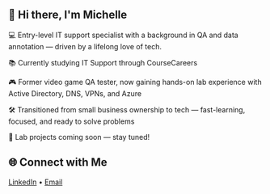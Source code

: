 ## 👋 Hi there, I'm Michelle

💻 Entry-level IT support specialist with a background in QA and data annotation — driven by a lifelong love of tech.

📚 Currently studying IT Support through CourseCareers

🎮 Former video game QA tester, now gaining hands-on lab experience with Active Directory, DNS, VPNs, and Azure

🛠️ Transitioned from small business ownership to tech — fast-learning, focused, and ready to solve problems

📂 Lab projects coming soon — stay tuned!

## 🌐 Connect with Me
[LinkedIn](https://www.linkedin.com/in/michellechiafala) • [Email](mailto:mlchiafala@protonmail.com)
